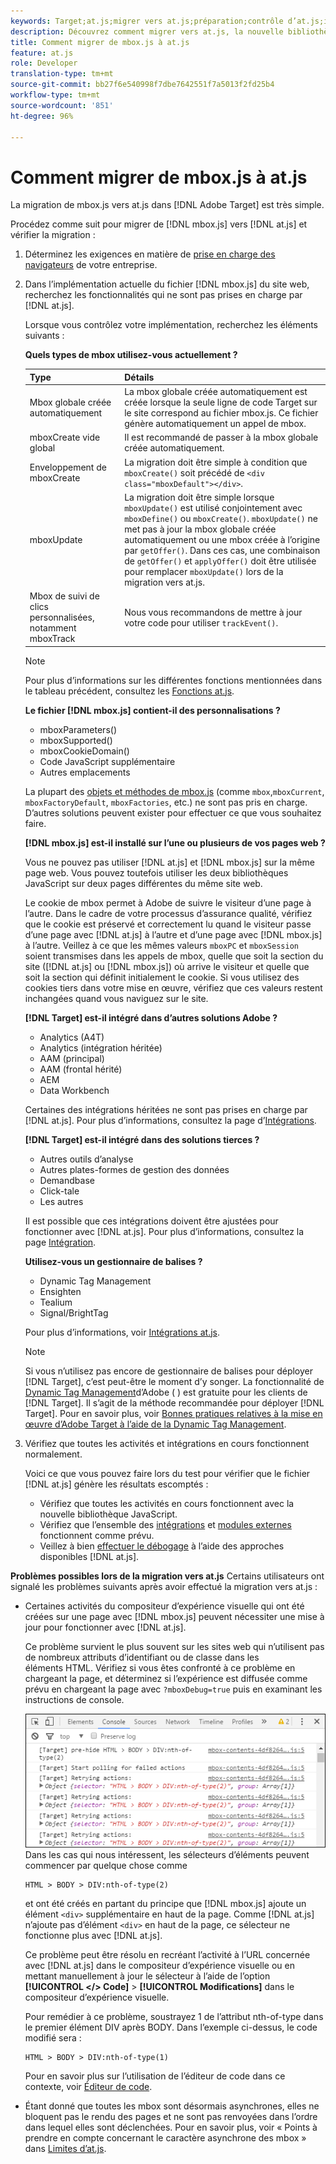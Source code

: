 ```yaml
---
keywords: Target;at.js;migrer vers at.js;préparation;contrôle d’at.js;intégrer at.js
description: Découvrez comment migrer vers at.js, la nouvelle bibliothèque d’implémentation pour Adobe Target conçue à la fois pour les implémentations Web classiques et pour les applications d’une seule page (SPA).
title: Comment migrer de mbox.js à at.js
feature: at.js
role: Developer
translation-type: tm+mt
source-git-commit: bb27f6e540998f7dbe7642551f7a5013f2fd25b4
workflow-type: tm+mt
source-wordcount: '851'
ht-degree: 96%

---
```



# Comment migrer de mbox.js à at.js

La migration de mbox.js vers at.js dans [!DNL Adobe Target] est très simple.

Procédez comme suit pour migrer de [!DNL mbox.js] vers [!DNL at.js] et vérifier la migration :

1. Déterminez les exigences en matière de [prise en charge des navigateurs](/help/c-implementing-target/c-considerations-before-you-implement-target/supported-browsers.md#reference_01B4BF99E7D545A7998773202A2F6100) de votre entreprise.
1. Dans l’implémentation actuelle du fichier [!DNL mbox.js] du site web, recherchez les fonctionnalités qui ne sont pas prises en charge par [!DNL at.js].

   Lorsque vous contrôlez votre implémentation, recherchez les éléments suivants :

   **Quels types de mbox utilisez-vous actuellement ?**

   | Type | Détails |
   |--- |--- |
   | Mbox globale créée automatiquement | La mbox globale créée automatiquement est créée lorsque la seule ligne de code Target sur le site correspond au fichier mbox.js. Ce fichier génère automatiquement un appel de mbox. |
   | mboxCreate vide global | Il est recommandé de passer à la mbox globale créée automatiquement. |
   | Enveloppement de mboxCreate | La migration doit être simple à condition que `mboxCreate()` soit précédé de `<div class="mboxDefault"></div>`. |
   | mboxUpdate | La migration doit être simple lorsque `mboxUpdate()` est utilisé conjointement avec `mboxDefine()` ou `mboxCreate()`. `mboxUpdate()` ne met pas à jour la mbox globale créée automatiquement ou une mbox créée à l’origine par `getOffer()`. Dans ces cas, une combinaison de `getOffer()` et `applyOffer()` doit être utilisée pour remplacer `mboxUpdate()` lors de la migration vers at.js. |
   | Mbox de suivi de clics personnalisées, notamment mboxTrack | Nous vous recommandons de mettre à jour votre code pour utiliser `trackEvent()`. |

   >[!NOTE]
   >
   >Pour plus d’informations sur les différentes fonctions mentionnées dans le tableau précédent, consultez les [Fonctions at.js](/help/c-implementing-target/c-implementing-target-for-client-side-web/cmp-atjs-functions.md).

   **Le fichier [!DNL mbox.js] contient-il des personnalisations ?**

   * mboxParameters()
   * mboxSupported()
   * mboxCookieDomain()
   * Code JavaScript supplémentaire
   * Autres emplacements

   La plupart des [objets et méthodes de mbox.js](/help/c-target/c-visitor-profile/variables-profiles-parameters-methods.md#section_8C78059D15D9452F95636A5640188537) (comme `mbox`,`mboxCurrent`, `mboxFactoryDefault`, `mboxFactories`, etc.) ne sont pas pris en charge. D’autres solutions peuvent exister pour effectuer ce que vous souhaitez faire.

   **[!DNL mbox.js] est-il installé sur l’une ou plusieurs de vos pages web ?**

   Vous ne pouvez pas utiliser [!DNL at.js] et [!DNL mbox.js] sur la même page web. Vous pouvez toutefois utiliser les deux bibliothèques JavaScript sur deux pages différentes du même site web.

   Le cookie de mbox permet à Adobe de suivre le visiteur d’une page à l’autre. Dans le cadre de votre processus d’assurance qualité, vérifiez que le cookie est préservé et correctement lu quand le visiteur passe d’une page avec [!DNL at.js] à l’autre et d’une page avec [!DNL mbox.js] à l’autre. Veillez à ce que les mêmes valeurs `mboxPC` et `mboxSession` soient transmises dans les appels de mbox, quelle que soit la section du site ([!DNL at.js] ou [!DNL mbox.js]) où arrive le visiteur et quelle que soit la section qui définit initialement le cookie. Si vous utilisez des cookies tiers dans votre mise en œuvre, vérifiez que ces valeurs restent inchangées quand vous naviguez sur le site.

   **[!DNL Target] est-il intégré dans d’autres solutions Adobe ?**

   * Analytics (A4T)
   * Analytics (intégration héritée)
   * AAM (principal)
   * AAM (frontal hérité)
   * AEM
   * Data Workbench

   Certaines des intégrations héritées ne sont pas prises en charge par [!DNL at.js]. Pour plus d’informations, consultez la page d’[Intégrations](/help/c-implementing-target/c-implementing-target-for-client-side-web/c-how-atjs-works/target-atjs-integrations.md#concept_C100BC4F073C4B57A608B309D0157B39).

   **[!DNL Target] est-il intégré dans des solutions tierces ?**

   * Autres outils d’analyse
   * Autres plates-formes de gestion des données
   * Demandbase
   * Click-tale
   * Les autres

   Il est possible que ces intégrations doivent être ajustées pour fonctionner avec [!DNL at.js]. Pour plus d’informations, consultez la page [Intégration](/help/c-implementing-target/c-implementing-target-for-client-side-web/c-how-atjs-works/target-atjs-integrations.md#concept_C100BC4F073C4B57A608B309D0157B39).

   **Utilisez-vous un gestionnaire de balises ?**

   * Dynamic Tag Management
   * Ensighten
   * Tealium
   * Signal/BrightTag

   Pour plus d’informations, voir [Intégrations at.js](/help/c-implementing-target/c-implementing-target-for-client-side-web/c-how-atjs-works/target-atjs-integrations.md#concept_C100BC4F073C4B57A608B309D0157B39).

   >[!NOTE]
   >
   >Si vous n’utilisez pas encore de gestionnaire de balises pour déployer [!DNL Target], c’est peut-être le moment d’y songer. La fonctionnalité de [Dynamic Tag Management](https://dtm.adobe.com)d’Adobe ( ) est gratuite pour les clients de [!DNL Target]. Il s’agit de la méthode recommandée pour déployer [!DNL Target]. Pour en savoir plus, voir [Bonnes pratiques relatives à la mise en œuvre d’Adobe Target à l’aide de la Dynamic Tag Management](https://experienceleague.adobe.com/docs/dtm/implementing/overview.html).

1. Vérifiez que toutes les activités et intégrations en cours fonctionnent normalement.

   Voici ce que vous pouvez faire lors du test pour vérifier que le fichier [!DNL at.js] génère les résultats escomptés :

   * Vérifiez que toutes les activités en cours fonctionnent avec la nouvelle bibliothèque JavaScript.
   * Vérifiez que l’ensemble des [intégrations](/help/c-implementing-target/c-implementing-target-for-client-side-web/c-how-atjs-works/target-atjs-integrations.md#concept_C100BC4F073C4B57A608B309D0157B39) et [modules externes](/help/c-implementing-target/c-implementing-target-for-client-side-web/t-mbox-download/c-target-atjs-implementation/target-atjs-plugins.md#concept_F5D4C0A4DACF41409CC42FDD93B13FAF) fonctionnent comme prévu.
   * Veillez à bien [effectuer le débogage](/help/c-implementing-target/c-implementing-target-for-client-side-web/c-target-debugging-atjs/target-debugging-atjs.md#concept_CAE591DA8C404C22917584ECD4F7494F) à l’aide des approches disponibles [!DNL at.js].

**Problèmes possibles lors de la migration vers at.js** Certains utilisateurs ont signalé les problèmes suivants après avoir effectué la migration vers at.js :

* Certaines activités du compositeur d’expérience visuelle qui ont été créées sur une page avec [!DNL mbox.js] peuvent nécessiter une mise à jour pour fonctionner avec [!DNL at.js].

   Ce problème survient le plus souvent sur les sites web qui n’utilisent pas de nombreux attributs d’identifiant ou de classe dans les éléments HTML. Vérifiez si vous êtes confronté à ce problème en chargeant la page, et déterminez si l’expérience est diffusée comme prévu en chargeant la page avec `?mboxDebug=true` puis en examinant les instructions de console.

   ![](assets/mboxdebug.png)
Dans les cas qui nous intéressent, les sélecteurs d’éléments peuvent commencer par quelque chose comme

   ```
   HTML > BODY > DIV:nth-of-type(2)
   ```

   et ont été créés en partant du principe que [!DNL mbox.js] ajoute un élément `<div>` supplémentaire en haut de la page. Comme [!DNL at.js] n’ajoute pas d’élément `<div>` en haut de la page, ce sélecteur ne fonctionne plus avec [!DNL at.js].

   Ce problème peut être résolu en recréant l’activité à l’URL concernée avec [!DNL at.js] dans le compositeur d’expérience visuelle ou en mettant manuellement à jour le sélecteur à l’aide de l’option **[!UICONTROL &lt;/> Code]** > **[!UICONTROL Modifications]** dans le compositeur d’expérience visuelle.

   Pour remédier à ce problème, soustrayez 1 de l’attribut nth-of-type dans le premier élément DIV après BODY. Dans l’exemple ci-dessus, le code modifié sera :

   ```
   HTML > BODY > DIV:nth-of-type(1)
   ```

   Pour en savoir plus sur l’utilisation de l’éditeur de code dans ce contexte, voir [Éditeur de code](/help/c-experiences/c-visual-experience-composer/c-vec-code-editor/vec-code-editor.md#concept_B3A6E9EE3A60406DB640E205EA1745B5).

* Étant donné que toutes les mbox sont désormais asynchrones, elles ne bloquent pas le rendu des pages et ne sont pas renvoyées dans l’ordre dans lequel elles sont déclenchées. Pour en savoir plus, voir « Points à prendre en compte concernant le caractère asynchrone des mbox » dans [Limites d’at.js](/help/c-implementing-target/c-implementing-target-for-client-side-web/t-mbox-download/c-target-atjs-implementation/target-atjs-limitations.md#concept_FA99E4D6EC274552BF45E01AFB76CCAE).
